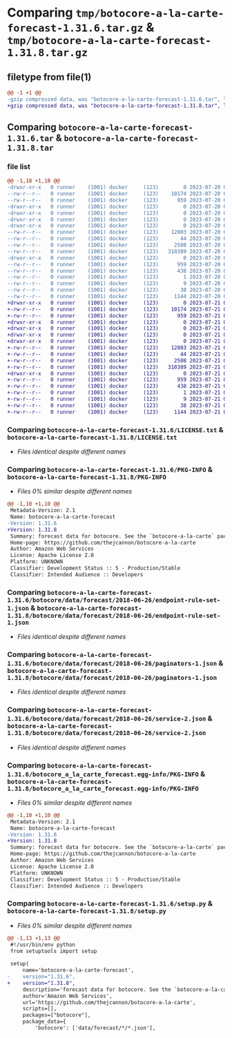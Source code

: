 # Comparing `tmp/botocore-a-la-carte-forecast-1.31.6.tar.gz` & `tmp/botocore-a-la-carte-forecast-1.31.8.tar.gz`

## filetype from file(1)

```diff
@@ -1 +1 @@
-gzip compressed data, was "botocore-a-la-carte-forecast-1.31.6.tar", last modified: Thu Jul 20 01:20:24 2023, max compression
+gzip compressed data, was "botocore-a-la-carte-forecast-1.31.8.tar", last modified: Fri Jul 21 01:21:34 2023, max compression
```

## Comparing `botocore-a-la-carte-forecast-1.31.6.tar` & `botocore-a-la-carte-forecast-1.31.8.tar`

### file list

```diff
@@ -1,18 +1,18 @@
-drwxr-xr-x   0 runner    (1001) docker     (123)        0 2023-07-20 01:20:24.838722 botocore-a-la-carte-forecast-1.31.6/
--rw-r--r--   0 runner    (1001) docker     (123)    10174 2023-07-20 01:20:24.000000 botocore-a-la-carte-forecast-1.31.6/LICENSE.txt
--rw-r--r--   0 runner    (1001) docker     (123)      959 2023-07-20 01:20:24.838722 botocore-a-la-carte-forecast-1.31.6/PKG-INFO
-drwxr-xr-x   0 runner    (1001) docker     (123)        0 2023-07-20 01:20:24.838722 botocore-a-la-carte-forecast-1.31.6/botocore/
-drwxr-xr-x   0 runner    (1001) docker     (123)        0 2023-07-20 01:20:24.838722 botocore-a-la-carte-forecast-1.31.6/botocore/data/
-drwxr-xr-x   0 runner    (1001) docker     (123)        0 2023-07-20 01:20:24.838722 botocore-a-la-carte-forecast-1.31.6/botocore/data/forecast/
-drwxr-xr-x   0 runner    (1001) docker     (123)        0 2023-07-20 01:20:24.838722 botocore-a-la-carte-forecast-1.31.6/botocore/data/forecast/2018-06-26/
--rw-r--r--   0 runner    (1001) docker     (123)    12803 2023-07-20 01:19:55.000000 botocore-a-la-carte-forecast-1.31.6/botocore/data/forecast/2018-06-26/endpoint-rule-set-1.json
--rw-r--r--   0 runner    (1001) docker     (123)       44 2023-07-20 01:19:55.000000 botocore-a-la-carte-forecast-1.31.6/botocore/data/forecast/2018-06-26/examples-1.json
--rw-r--r--   0 runner    (1001) docker     (123)     2508 2023-07-20 01:19:55.000000 botocore-a-la-carte-forecast-1.31.6/botocore/data/forecast/2018-06-26/paginators-1.json
--rw-r--r--   0 runner    (1001) docker     (123)   310389 2023-07-20 01:19:55.000000 botocore-a-la-carte-forecast-1.31.6/botocore/data/forecast/2018-06-26/service-2.json
-drwxr-xr-x   0 runner    (1001) docker     (123)        0 2023-07-20 01:20:24.838722 botocore-a-la-carte-forecast-1.31.6/botocore_a_la_carte_forecast.egg-info/
--rw-r--r--   0 runner    (1001) docker     (123)      959 2023-07-20 01:20:24.000000 botocore-a-la-carte-forecast-1.31.6/botocore_a_la_carte_forecast.egg-info/PKG-INFO
--rw-r--r--   0 runner    (1001) docker     (123)      438 2023-07-20 01:20:24.000000 botocore-a-la-carte-forecast-1.31.6/botocore_a_la_carte_forecast.egg-info/SOURCES.txt
--rw-r--r--   0 runner    (1001) docker     (123)        1 2023-07-20 01:20:24.000000 botocore-a-la-carte-forecast-1.31.6/botocore_a_la_carte_forecast.egg-info/dependency_links.txt
--rw-r--r--   0 runner    (1001) docker     (123)        9 2023-07-20 01:20:24.000000 botocore-a-la-carte-forecast-1.31.6/botocore_a_la_carte_forecast.egg-info/top_level.txt
--rw-r--r--   0 runner    (1001) docker     (123)       38 2023-07-20 01:20:24.838722 botocore-a-la-carte-forecast-1.31.6/setup.cfg
--rw-r--r--   0 runner    (1001) docker     (123)     1144 2023-07-20 01:20:24.000000 botocore-a-la-carte-forecast-1.31.6/setup.py
+drwxr-xr-x   0 runner    (1001) docker     (123)        0 2023-07-21 01:21:34.167156 botocore-a-la-carte-forecast-1.31.8/
+-rw-r--r--   0 runner    (1001) docker     (123)    10174 2023-07-21 01:21:33.000000 botocore-a-la-carte-forecast-1.31.8/LICENSE.txt
+-rw-r--r--   0 runner    (1001) docker     (123)      959 2023-07-21 01:21:34.167156 botocore-a-la-carte-forecast-1.31.8/PKG-INFO
+drwxr-xr-x   0 runner    (1001) docker     (123)        0 2023-07-21 01:21:34.167156 botocore-a-la-carte-forecast-1.31.8/botocore/
+drwxr-xr-x   0 runner    (1001) docker     (123)        0 2023-07-21 01:21:34.167156 botocore-a-la-carte-forecast-1.31.8/botocore/data/
+drwxr-xr-x   0 runner    (1001) docker     (123)        0 2023-07-21 01:21:34.167156 botocore-a-la-carte-forecast-1.31.8/botocore/data/forecast/
+drwxr-xr-x   0 runner    (1001) docker     (123)        0 2023-07-21 01:21:34.167156 botocore-a-la-carte-forecast-1.31.8/botocore/data/forecast/2018-06-26/
+-rw-r--r--   0 runner    (1001) docker     (123)    12803 2023-07-21 01:21:06.000000 botocore-a-la-carte-forecast-1.31.8/botocore/data/forecast/2018-06-26/endpoint-rule-set-1.json
+-rw-r--r--   0 runner    (1001) docker     (123)       44 2023-07-21 01:21:06.000000 botocore-a-la-carte-forecast-1.31.8/botocore/data/forecast/2018-06-26/examples-1.json
+-rw-r--r--   0 runner    (1001) docker     (123)     2508 2023-07-21 01:21:06.000000 botocore-a-la-carte-forecast-1.31.8/botocore/data/forecast/2018-06-26/paginators-1.json
+-rw-r--r--   0 runner    (1001) docker     (123)   310389 2023-07-21 01:21:06.000000 botocore-a-la-carte-forecast-1.31.8/botocore/data/forecast/2018-06-26/service-2.json
+drwxr-xr-x   0 runner    (1001) docker     (123)        0 2023-07-21 01:21:34.167156 botocore-a-la-carte-forecast-1.31.8/botocore_a_la_carte_forecast.egg-info/
+-rw-r--r--   0 runner    (1001) docker     (123)      959 2023-07-21 01:21:34.000000 botocore-a-la-carte-forecast-1.31.8/botocore_a_la_carte_forecast.egg-info/PKG-INFO
+-rw-r--r--   0 runner    (1001) docker     (123)      438 2023-07-21 01:21:34.000000 botocore-a-la-carte-forecast-1.31.8/botocore_a_la_carte_forecast.egg-info/SOURCES.txt
+-rw-r--r--   0 runner    (1001) docker     (123)        1 2023-07-21 01:21:34.000000 botocore-a-la-carte-forecast-1.31.8/botocore_a_la_carte_forecast.egg-info/dependency_links.txt
+-rw-r--r--   0 runner    (1001) docker     (123)        9 2023-07-21 01:21:34.000000 botocore-a-la-carte-forecast-1.31.8/botocore_a_la_carte_forecast.egg-info/top_level.txt
+-rw-r--r--   0 runner    (1001) docker     (123)       38 2023-07-21 01:21:34.167156 botocore-a-la-carte-forecast-1.31.8/setup.cfg
+-rw-r--r--   0 runner    (1001) docker     (123)     1144 2023-07-21 01:21:33.000000 botocore-a-la-carte-forecast-1.31.8/setup.py
```

### Comparing `botocore-a-la-carte-forecast-1.31.6/LICENSE.txt` & `botocore-a-la-carte-forecast-1.31.8/LICENSE.txt`

 * *Files identical despite different names*

### Comparing `botocore-a-la-carte-forecast-1.31.6/PKG-INFO` & `botocore-a-la-carte-forecast-1.31.8/PKG-INFO`

 * *Files 0% similar despite different names*

```diff
@@ -1,10 +1,10 @@
 Metadata-Version: 2.1
 Name: botocore-a-la-carte-forecast
-Version: 1.31.6
+Version: 1.31.8
 Summary: forecast data for botocore. See the `botocore-a-la-carte` package for more info.
 Home-page: https://github.com/thejcannon/botocore-a-la-carte
 Author: Amazon Web Services
 License: Apache License 2.0
 Platform: UNKNOWN
 Classifier: Development Status :: 5 - Production/Stable
 Classifier: Intended Audience :: Developers
```

### Comparing `botocore-a-la-carte-forecast-1.31.6/botocore/data/forecast/2018-06-26/endpoint-rule-set-1.json` & `botocore-a-la-carte-forecast-1.31.8/botocore/data/forecast/2018-06-26/endpoint-rule-set-1.json`

 * *Files identical despite different names*

### Comparing `botocore-a-la-carte-forecast-1.31.6/botocore/data/forecast/2018-06-26/paginators-1.json` & `botocore-a-la-carte-forecast-1.31.8/botocore/data/forecast/2018-06-26/paginators-1.json`

 * *Files identical despite different names*

### Comparing `botocore-a-la-carte-forecast-1.31.6/botocore/data/forecast/2018-06-26/service-2.json` & `botocore-a-la-carte-forecast-1.31.8/botocore/data/forecast/2018-06-26/service-2.json`

 * *Files identical despite different names*

### Comparing `botocore-a-la-carte-forecast-1.31.6/botocore_a_la_carte_forecast.egg-info/PKG-INFO` & `botocore-a-la-carte-forecast-1.31.8/botocore_a_la_carte_forecast.egg-info/PKG-INFO`

 * *Files 0% similar despite different names*

```diff
@@ -1,10 +1,10 @@
 Metadata-Version: 2.1
 Name: botocore-a-la-carte-forecast
-Version: 1.31.6
+Version: 1.31.8
 Summary: forecast data for botocore. See the `botocore-a-la-carte` package for more info.
 Home-page: https://github.com/thejcannon/botocore-a-la-carte
 Author: Amazon Web Services
 License: Apache License 2.0
 Platform: UNKNOWN
 Classifier: Development Status :: 5 - Production/Stable
 Classifier: Intended Audience :: Developers
```

### Comparing `botocore-a-la-carte-forecast-1.31.6/setup.py` & `botocore-a-la-carte-forecast-1.31.8/setup.py`

 * *Files 0% similar despite different names*

```diff
@@ -1,13 +1,13 @@
 #!/usr/bin/env python
 from setuptools import setup
 
 setup(
     name='botocore-a-la-carte-forecast',
-    version="1.31.6",
+    version="1.31.8",
     description='forecast data for botocore. See the `botocore-a-la-carte` package for more info.',
     author='Amazon Web Services',
     url='https://github.com/thejcannon/botocore-a-la-carte',
     scripts=[],
     packages=["botocore"],
     package_data={
         'botocore': ['data/forecast/*/*.json'],
```

